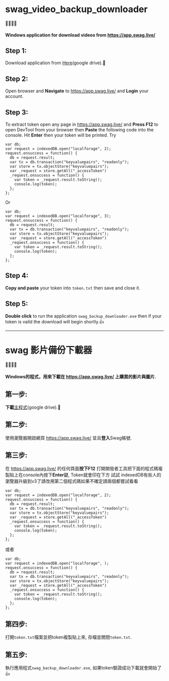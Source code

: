 # swag_video_backup_downloader
:movie_camera::movie_camera::movie_camera::movie_camera:
#### Windows application for download videos from https://app.swag.live/ 

## Step 1:
  Download application from [Here](https://drive.google.com/file/d/1fyVF-4Y5WL-FfV6wUSnJdhh9QUGHCMoQ/view?usp=sharing)(google drive).:toolbox:

## Step 2:
  Open browser and **Navigate** to https://app.swag.live/ and **Login** your account.
  
## Step 3:
  To extract token open any page in https://app.swag.live/ and **Press F12** to open DevTool from your browser then **Paste** the following code into the console. Hit **Enter** then your token will be printed.
  Try
  ```
  var db;
  var request = indexedDB.open("localforage", 2);
  request.onsuccess = function() {
    db = request.result;
    var tx = db.transaction("keyvaluepairs", "readonly");
    var store = tx.objectStore("keyvaluepairs");
    var _request = store.getAll("_accessToken")
    _request.onsuccess = function() {
      var token = _request.result.toString();
      console.log(token);
    };
  };
  ```
  Or
  ```
  var db;
  var request = indexedDB.open("localforage", 3);
  request.onsuccess = function() {
    db = request.result;
    var tx = db.transaction("keyvaluepairs", "readonly");
    var store = tx.objectStore("keyvaluepairs");
    var _request = store.getAll("_accessToken")
    _request.onsuccess = function() {
      var token = _request.result.toString();
      console.log(token);
    };
  };
  ```
 
  
## Step 4:
  **Copy and paste** your token into `token.txt` then save and close it.
    
## Step 5:
  **Double click** to run the application `swag_backup_downloader.exe` then if your token is vaild the download will begin shortly.:+1:
  
  
---------------

# swag 影片備份下載器
:movie_camera::movie_camera::movie_camera::movie_camera:
#### Windows的程式，用來下載在 https://app.swag.live/ 上購買的影片與圖片.

## 第一步:
  **下載**[主程式](https://drive.google.com/file/d/1fyVF-4Y5WL-FfV6wUSnJdhh9QUGHCMoQ/view?usp=sharing)(google drive).:toolbox:

## 第二步:
  使用瀏覽器開啟網頁 https://app.swag.live/ 並且**登入**Swag帳號.
  
## 第三步:
  在 https://app.swag.live/ 的任何頁面**按下F12** 打開開發者工具把下面的程式碼複製貼上在console內按下**Enter**鍵, Token就會印在下方
  試試 indexedDB有些人的瀏覽器升級到v3了請改用第二個程式碼如果不確定請兩個都嘗試看看
  ```
  var db;
  var request = indexedDB.open("localforage", 2);
  request.onsuccess = function() {
    db = request.result;
    var tx = db.transaction("keyvaluepairs", "readonly");
    var store = tx.objectStore("keyvaluepairs");
    var _request = store.getAll("_accessToken")
    _request.onsuccess = function() {
      var token = _request.result.toString();
      console.log(token);
    };
  };
  ```
  或者
  ```
  var db;
  var request = indexedDB.open("localforage", );
  request.onsuccess = function() {
    db = request.result;
    var tx = db.transaction("keyvaluepairs", "readonly");
    var store = tx.objectStore("keyvaluepairs");
    var _request = store.getAll("_accessToken")
    _request.onsuccess = function() {
      var token = _request.result.toString();
      console.log(token);
    };
  };
  ```
 
  
## 第四步:
  打開`token.txt`檔案並把token複製貼上來, 存檔並關閉`token.txt`.
    
## 第五步:
  執行應用程式`swag_backup_downloader.exe`, 如果token驗證成功下載就會開始了:+1:
